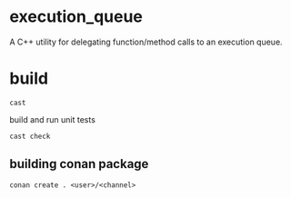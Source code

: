 # execution_queue
A C++ utility for delegating function/method calls to an execution queue.

# build
```
cast
```
build and run unit tests
```
cast check
```

## building conan package
```
conan create . <user>/<channel>
```

